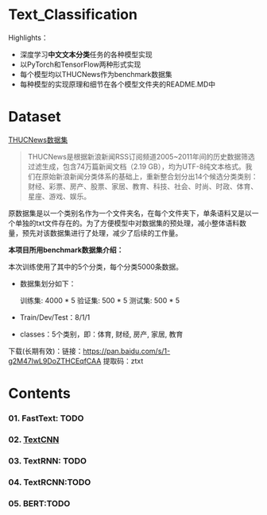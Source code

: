 # Text_Classification
Highlights：

- 深度学习**中文文本分类**任务的各种模型实现  
- 以PyTorch和TensorFlow两种形式实现  
- 每个模型均以THUCNews作为benchmark数据集
- 每种模型的实现原理和细节在各个模型文件夹的README.MD中



# Dataset

[THUCNews数据集](http://thuctc.thunlp.org/#中文文本分类数据集THUCNews)

> THUCNews是根据新浪新闻RSS订阅频道2005~2011年间的历史数据筛选过滤生成，包含74万篇新闻文档（2.19 GB），均为UTF-8纯文本格式。我们在原始新浪新闻分类体系的基础上，重新整合划分出14个候选分类类别：财经、彩票、房产、股票、家居、教育、科技、社会、时尚、时政、体育、星座、游戏、娱乐。

原数据集是以一个类别名作为一个文件夹名，在每个文件夹下，单条语料又是以一个单独的txt文件存在的。为了方便模型中对数据集的预处理，减小整体语料数量，预先对该数据集进行了处理，减少了后续的工作量。

**本项目所用benchmark数据集介绍：**

本次训练使用了其中的5个分类，每个分类5000条数据。

- 数据集划分如下：

  训练集: 4000 * 5
  验证集: 500 * 5
  测试集: 500 * 5

- Train/Dev/Test：8/1/1

- classes：5个类别，即：体育, 财经, 房产, 家居, 教育

下载(长期有效)：链接：https://pan.baidu.com/s/1-g2M47lwL9DoZTHCEqfCAA  提取码：ztxt



# Contents

### 01. FastText: TODO

### 02. [TextCNN](https://github.com/zhanlaoban/Text_Classification/tree/master/02_TextCNN)

### 03. TextRNN: TODO

### 04. TextRCNN:TODO

### 05. BERT:TODO

